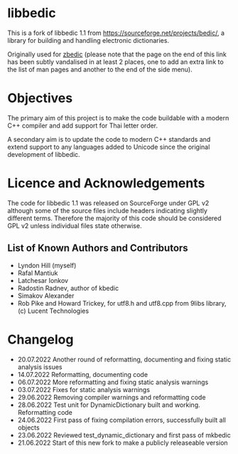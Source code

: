 # libbedic

This is a fork of libbedic 1.1 from https://sourceforge.net/projects/bedic/,
a library for building and handling electronic dictionaries.

Originally used for [zbedic](http://bedic.sourceforge.net/) (please note that
the page on the end of this link has been subtly vandalised in at least 2 places, one
to add an extra link to the list of man pages and another to the end of the side menu).

# Objectives

The primary aim of this project is to make the code buildable with a modern C++ compiler
and add support for Thai letter order.

A secondary aim is to update the code to modern C++ standards and extend support
to any languages added to Unicode since the original development of libbedic.

# Licence and Acknowledgements

The code for libbedic 1.1 was released on SourceForge under GPL v2 although some of the source
files include headers indicating slightly different terms. Therefore the majority
of this code should be considered GPL v2 unless individual files state otherwise.

## List of Known Authors and Contributors 

* Lyndon Hill (myself)
* Rafal Mantiuk
* Latchesar Ionkov
* Radostin Radnev, author of kbedic
* Simakov Alexander
* Rob Pike and Howard Trickey, for utf8.h and utf8.cpp from 9libs library, (c) Lucent Technologies

# Changelog

- 20.07.2022  Another round of reformatting, documenting and fixing static analysis issues
- 14.07.2022  Reformatting, documenting code
- 06.07.2022  More reformatting and fixing static analysis warnings
- 03.07.2022  Fixes for static analysis warnings
- 29.06.2022  Removing compiler warnings and reformatting code
- 28.06.2022  Test unit for DynamicDictionary built and working. Reformatting code
- 24.06.2022  First pass of fixing compilation errors, successfully built all objects
- 23.06.2022  Reviewed test_dynamic_dictionary and first pass of mkbedic
- 21.06.2022  Start of this new fork to make a publicly releaseable version
